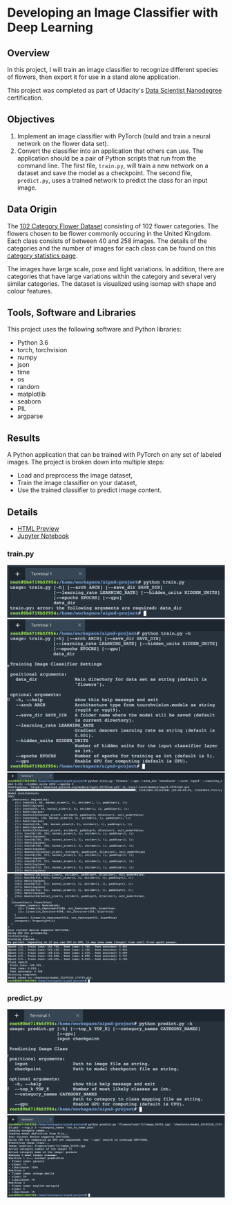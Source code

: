 # Developing an Image Classifier with Deep Learning

## Overview
In this project, I will train an image classifier to recognize different species of flowers, then export it for use in a stand alone application.

This project was completed as part of Udacity's [Data Scientist Nanodegree](https://eu.udacity.com/course/data-scientist-nanodegree--nd025) certification.

## Objectives
1. Implement an image classifier with PyTorch (build and train a neural network on the flower data set).
2. Convert the classifier into an application that others can use. The application should be a pair of Python scripts that run from the command line. The first file, `train.py`, will train a new network on a dataset and save the model as a checkpoint. The second file, `predict.py`, uses a trained network to predict the class for an input image. 

## Data Origin
The [102 Category Flower Dataset](http://www.robots.ox.ac.uk/~vgg/data/flowers/102/index.html) consisting of 102 flower categories. The flowers chosen to be flower commonly occuring in the United Kingdom. Each class consists of between 40 and 258 images. The details of the categories and the number of images for each class can be found on this [category statistics page](http://www.robots.ox.ac.uk/~vgg/data/flowers/102/categories.html).

The images have large scale, pose and light variations. In addition, there are categories that have large variations within the category and several very similar categories. The dataset is visualized using isomap with shape and colour features.


## Tools, Software and Libraries
This project uses the following software and Python libraries:
- Python 3.6
- torch, torchvision
- numpy
- json
- time
- os
- random
- matplotlib
- seaborn
- PIL
- argparse

## Results
A Python application that can be trained with PyTorch on any set of labeled images.
The project is broken down into multiple steps:
- Load and preprocess the image dataset,
- Train the image classifier on your dataset,
- Use the trained classifier to predict image content.

## Details
- [HTML Preview](https://ksatola.github.io/projects/image_classifier_with_deep_learning.html)
- [Jupyter Notebook](https://github.com/ksatola/Image-Classifier-with-Deep-Learning/blob/master/final4.ipynb)

### train.py

![train1.png](/assets/train1.png)
![train2.png](/assets/train2.png)
![train3.png](/assets/train3.png)
![train4.png](/assets/train4.png)
![train5.png](/assets/train5.png)

### predict.py
![predict1.png](/assets/predict1.png)
![predict2.png](/assets/predict2.png)
